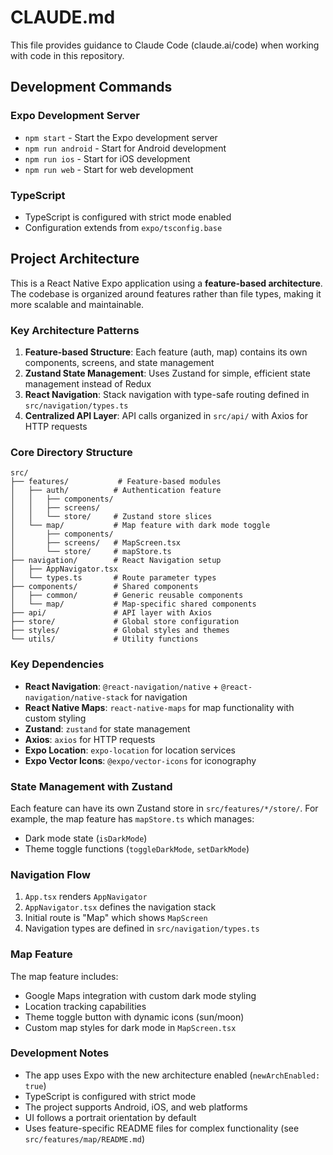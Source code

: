 # CLAUDE.md

This file provides guidance to Claude Code (claude.ai/code) when working with code in this repository.

## Development Commands

### Expo Development Server
- `npm start` - Start the Expo development server
- `npm run android` - Start for Android development
- `npm run ios` - Start for iOS development  
- `npm run web` - Start for web development

### TypeScript
- TypeScript is configured with strict mode enabled
- Configuration extends from `expo/tsconfig.base`

## Project Architecture

This is a React Native Expo application using a **feature-based architecture**. The codebase is organized around features rather than file types, making it more scalable and maintainable.

### Key Architecture Patterns

1. **Feature-based Structure**: Each feature (auth, map) contains its own components, screens, and state management
2. **Zustand State Management**: Uses Zustand for simple, efficient state management instead of Redux
3. **React Navigation**: Stack navigation with type-safe routing defined in `src/navigation/types.ts`
4. **Centralized API Layer**: API calls organized in `src/api/` with Axios for HTTP requests

### Core Directory Structure

```
src/
├── features/           # Feature-based modules
│   ├── auth/          # Authentication feature
│   │   ├── components/
│   │   ├── screens/
│   │   └── store/     # Zustand store slices
│   └── map/           # Map feature with dark mode toggle
│       ├── components/
│       ├── screens/   # MapScreen.tsx
│       └── store/     # mapStore.ts
├── navigation/        # React Navigation setup
│   ├── AppNavigator.tsx
│   └── types.ts       # Route parameter types
├── components/        # Shared components
│   ├── common/        # Generic reusable components
│   └── map/           # Map-specific shared components
├── api/               # API layer with Axios
├── store/             # Global store configuration
├── styles/            # Global styles and themes
└── utils/             # Utility functions
```

### Key Dependencies

- **React Navigation**: `@react-navigation/native` + `@react-navigation/native-stack` for navigation
- **React Native Maps**: `react-native-maps` for map functionality with custom styling
- **Zustand**: `zustand` for state management
- **Axios**: `axios` for HTTP requests
- **Expo Location**: `expo-location` for location services
- **Expo Vector Icons**: `@expo/vector-icons` for iconography

### State Management with Zustand

Each feature can have its own Zustand store in `src/features/*/store/`. For example, the map feature has `mapStore.ts` which manages:
- Dark mode state (`isDarkMode`)
- Theme toggle functions (`toggleDarkMode`, `setDarkMode`)

### Navigation Flow

1. `App.tsx` renders `AppNavigator`
2. `AppNavigator.tsx` defines the navigation stack
3. Initial route is "Map" which shows `MapScreen`
4. Navigation types are defined in `src/navigation/types.ts`

### Map Feature

The map feature includes:
- Google Maps integration with custom dark mode styling
- Location tracking capabilities
- Theme toggle button with dynamic icons (sun/moon)
- Custom map styles for dark mode in `MapScreen.tsx`

### Development Notes

- The app uses Expo with the new architecture enabled (`newArchEnabled: true`)
- TypeScript is configured with strict mode
- The project supports Android, iOS, and web platforms
- UI follows a portrait orientation by default
- Uses feature-specific README files for complex functionality (see `src/features/map/README.md`)